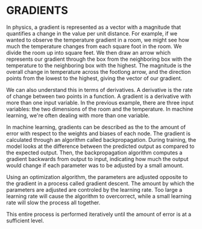# GRADIENTS

In physics, a gradient is represented as a vector with a magnitude that quantifies a change in the value per unit distance. For example, if we wanted to observe the temperature gradient in a room, we might see how much the temperature changes from each square foot in the room. We divide the room up into square feet. We then draw an arrow which represents our gradient through the box from the neighboring box with the temperature to the neighboring box with the highest. The magnitude is the overall change in temperature across the footlong arrow, and the direction points from the lowest to the highest, giving the vector of our gradient.

We can also understand this in terms of derivatives. A derivative is the rate of change between two points in a function. A gradient is a derivative with more than one input variable. In the previous example, there are three input variables: the two dimensions of the room and the temperature. In machine learning, we're often dealing with more than one variable.

In machine learning, gradients can be described as the to the amount of error with respect to the weights and biases of each node. The gradient is calculated through an algorithm called backpropagation. During training, the model looks at the difference between the predicted output as compared to the expected output. Then, the backpropagation algorithm computes a gradient backwards from output to input, indicating how much the output would change if each parameter was to be adjusted by a small amount.

Using an optimization algorithm, the parameters are adjusted opposite to the gradient in a process called gradient descent. The amount by which the parameters are adjusted are controled by the learning rate. Too large a learning rate will cause the algorithm to overcorrect, while a small learning rate will slow the process all together.

This entire process is performed iteratively until the amount of error is at a sufficient level.
